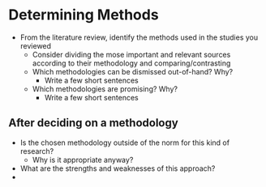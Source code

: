 # Determining Methods

- From the literature review, identify the methods used in the studies you reviewed
  -  Consider dividing the mose important and relevant sources according to their methodology and comparing/contrasting
  -  Which methodologies can be dismissed out-of-hand? Why?
     -  Write a few short sentences
  -  Which methodologies are promising? Why?
     - Write a few short sentences

## After deciding on a methodology

- Is the chosen methodology outside of the norm for this kind of research?
  - Why is it appropriate anyway?
- What are the strengths and weaknesses of this approach?
- 